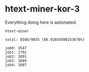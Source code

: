 # htext-miner-kor-3

Everything doing here is automated.

```
htext-miner

total: 8566/9855 (86.92034500253678%)

job0: 1547
job1: 1792
job2: 1691
job3: 1849
job4: 1687
```
